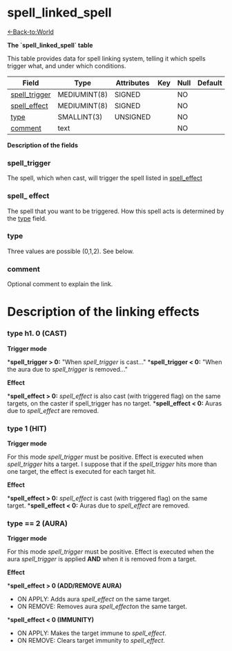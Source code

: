 # spell\_linked\_spell

[<-Back-to:World](database-world.md)

**The \`spell\_linked\_spell\` table**

This table provides data for spell linking system, telling it which spells trigger what, and under which conditions.

| Field              | Type         | Attributes | Key | Null | Default | Extra | Comment |
|--------------------|--------------|------------|-----|------|---------|-------|---------|
| [spell_trigger][1] | MEDIUMINT(8) | SIGNED     |     | NO   |         |       |         |
| [spell_effect][2]  | MEDIUMINT(8) | SIGNED     |     | NO   |         |       |         |
| [type][3]          | SMALLINT(3)  | UNSIGNED   |     | NO   |         |       |         |
| [comment][4]       | text         |            |     | NO   |         |       |         |

[1]: #spell_trigger
[2]: #spell_effect
[3]: #type
[4]: #comment

**Description of the fields**

### spell\_trigger

The spell, which when cast, will trigger the spell listed in [spell\_effect](#spell_linked_spell-spell_effect)

### spell\_ effect

The spell that you want to be triggered. How this spell acts is determined by the [type](#spell_linked_spell-type) field.

### type

Three values are possible (0,1,2). See below.

### comment

Optional comment to explain the link.

# **Description of the linking effects**

### type h1. 0 (CAST)

**Trigger mode**

\***spell\_trigger > 0:** "When *spell\_trigger* is cast..."
\***spell\_trigger < 0:** "When the aura due to *spell\_trigger* is removed..."

**Effect**

\***spell\_effect > 0:** *spell\_effect* is also cast (with triggered flag) on the same targets, on the caster if spell\_trigger has no target.
\***spell\_effect < 0:** Auras due to *spell\_effect* are removed.

### type 1 (HIT)

**Trigger mode**

For this mode *spell\_trigger* must be positive. Effect is executed when *spell\_trigger* hits a target. I suppose that if the *spell\_trigger* hits more than one target, the effect is executed for each target hit.

**Effect**

\***spell\_effect > 0:** *spell\_effect* is cast (with triggered flag) on the same target.
\***spell\_effect < 0:** Auras due to *spell\_effect* are removed.

### type == 2 (AURA)

**Trigger mode**

For this mode *spell\_trigger* must be positive. Effect is executed when the aura *spell\_trigger* is applied **AND** when it is removed from a target.

**Effect**

\***spell\_effect > 0 (ADD/REMOVE AURA)**

-   ON APPLY: Adds aura *spell\_effect* on the same target.
-   ON REMOVE: Removes aura *spell\_effect*on the same target.

\***spell\_effect < 0 (IMMUNITY)**

-   ON APPLY: Makes the target immune to *spell\_effect*.
-   ON REMOVE: Clears target immunity to *spell\_effect*.
